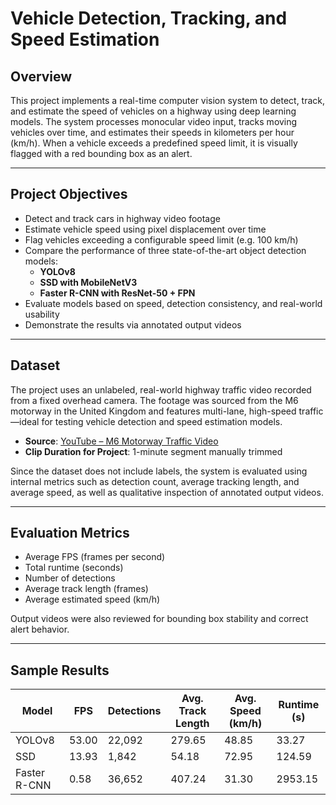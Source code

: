 # Vehicle Detection, Tracking, and Speed Estimation

## Overview

This project implements a real-time computer vision system to detect, track, and estimate the speed of vehicles on a highway using deep learning models. The system processes monocular video input, tracks moving vehicles over time, and estimates their speeds in kilometers per hour (km/h). When a vehicle exceeds a predefined speed limit, it is visually flagged with a red bounding box as an alert.

---

## Project Objectives

- Detect and track cars in highway video footage
- Estimate vehicle speed using pixel displacement over time
- Flag vehicles exceeding a configurable speed limit (e.g. 100 km/h)
- Compare the performance of three state-of-the-art object detection models:
  - **YOLOv8**
  - **SSD with MobileNetV3**
  - **Faster R-CNN with ResNet-50 + FPN**
- Evaluate models based on speed, detection consistency, and real-world usability
- Demonstrate the results via annotated output videos

---
## Dataset

The project uses an unlabeled, real-world highway traffic video recorded from a fixed overhead camera. The footage was sourced from the M6 motorway in the United Kingdom and features multi-lane, high-speed traffic—ideal for testing vehicle detection and speed estimation models.

- **Source**: [YouTube – M6 Motorway Traffic Video](https://www.youtube.com/watch?v=PNCJQkvALVc)
- **Clip Duration for Project**: 1-minute segment manually trimmed

Since the dataset does not include labels, the system is evaluated using internal metrics such as detection count, average tracking length, and average speed, as well as qualitative inspection of annotated output videos.


---

## Evaluation Metrics

- Average FPS (frames per second)
- Total runtime (seconds)
- Number of detections
- Average track length (frames)
- Average estimated speed (km/h)

Output videos were also reviewed for bounding box stability and correct alert behavior.

---

##  Sample Results

| Model        | FPS   | Detections | Avg. Track Length | Avg. Speed (km/h) | Runtime (s) |
|--------------|-------|------------|-------------------|-------------------|-------------|
| YOLOv8       | 53.00 | 22,092     | 279.65            | 48.85             | 33.27       |
| SSD          | 13.93 | 1,842      | 54.18             | 72.95             | 124.59      |
| Faster R-CNN | 0.58  | 36,652     | 407.24            | 31.30             | 2953.15     |




